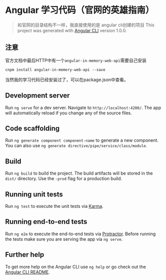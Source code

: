 # Angular 学习代码（官网的英雄指南）
>和官网的目录结构不一样，我直接使用的是 angular cli创建的项目
This project was generated with [Angular CLI](https://github.com/angular/angular-cli) version 1.0.0.



## 注意
官方文档中最后HTTP中有一个`angular-in-memory-web-api`需要自己安装
```
cnpm install angular-in-memory-web-api --save
```
当然我的学习代码已经安装过了，可以在package.json中查看。



## Development server

Run `ng serve` for a dev server. Navigate to `http://localhost:4200/`. The app will automatically reload if you change any of the source files.

## Code scaffolding

Run `ng generate component component-name` to generate a new component. You can also use `ng generate directive/pipe/service/class/module`.

## Build

Run `ng build` to build the project. The build artifacts will be stored in the `dist/` directory. Use the `-prod` flag for a production build.

## Running unit tests

Run `ng test` to execute the unit tests via [Karma](https://karma-runner.github.io).

## Running end-to-end tests

Run `ng e2e` to execute the end-to-end tests via [Protractor](http://www.protractortest.org/).
Before running the tests make sure you are serving the app via `ng serve`.

## Further help

To get more help on the Angular CLI use `ng help` or go check out the [Angular CLI README](https://github.com/angular/angular-cli/blob/master/README.md).